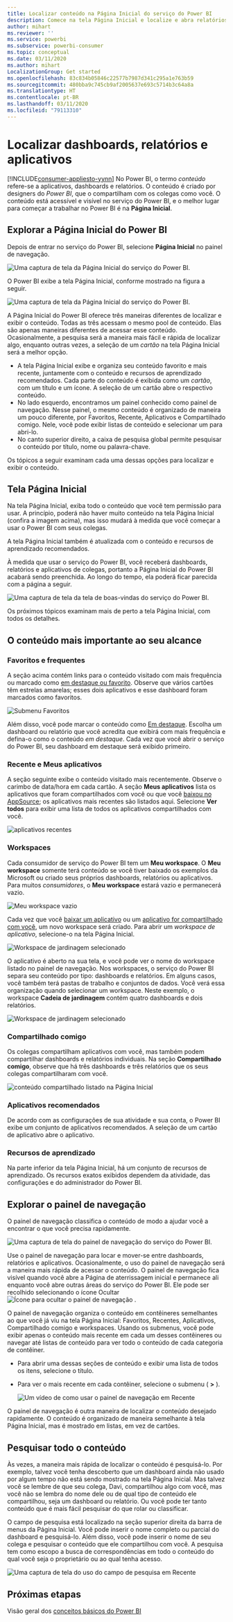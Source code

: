 ```yaml
---
title: Localizar conteúdo na Página Inicial do serviço do Power BI
description: Comece na tela Página Inicial e localize e abra relatórios, dashboards e aplicativos.
author: mihart
ms.reviewer: ''
ms.service: powerbi
ms.subservice: powerbi-consumer
ms.topic: conceptual
ms.date: 03/11/2020
ms.author: mihart
LocalizationGroup: Get started
ms.openlocfilehash: 83c834b05846c22577b7987d341c295a1e763b59
ms.sourcegitcommit: 480bba9c745cb9af2005637e693c5714b3c64a8a
ms.translationtype: HT
ms.contentlocale: pt-BR
ms.lasthandoff: 03/11/2020
ms.locfileid: "79113310"
---
```

# <a name="find-your-dashboards-reports-and-apps"></a>Localizar dashboards, relatórios e aplicativos

[!INCLUDE[consumer-appliesto-yynn](../includes/consumer-appliesto-yynn.md)]
No Power BI, o termo *conteúdo* refere-se a aplicativos, dashboards e relatórios. O conteúdo é criado por designers do *Power BI*, que o compartilham com os colegas como você. O conteúdo está acessível e visível no serviço do Power BI, e o melhor lugar para começar a trabalhar no Power BI é na **Página Inicial**.

## <a name="explore-power-bi-home"></a>Explorar a Página Inicial do Power BI
Depois de entrar no serviço do Power BI, selecione **Página Inicial** no painel de navegação. 

![Uma captura de tela da Página Inicial do serviço do Power BI.](media/end-user-home/power-bi-home-menu.png)


O Power BI exibe a tela Página Inicial, conforme mostrado na figura a seguir.
 
![Uma captura de tela da Página Inicial do serviço do Power BI.](media/end-user-home/power-bi-home.png)

A Página Inicial do Power BI oferece três maneiras diferentes de localizar e exibir o conteúdo. Todas as três acessam o mesmo pool de conteúdo. Elas são apenas maneiras diferentes de acessar esse conteúdo. Ocasionalmente, a pesquisa será a maneira mais fácil e rápida de localizar algo, enquanto outras vezes, a seleção de um *cartão* na tela Página Inicial será a melhor opção.

- A tela Página Inicial exibe e organiza seu conteúdo favorito e mais recente, juntamente com o conteúdo e recursos de aprendizado recomendados. Cada parte do conteúdo é exibida como um *cartão*, com um título e um ícone. A seleção de um cartão abre o respectivo conteúdo.
- No lado esquerdo, encontramos um painel conhecido como painel de navegação. Nesse painel, o mesmo conteúdo é organizado de maneira um pouco diferente, por Favoritos, Recente, Aplicativos e Compartilhado comigo. Nele, você pode exibir listas de conteúdo e selecionar um para abri-lo.
- No canto superior direito, a caixa de pesquisa global permite pesquisar o conteúdo por título, nome ou palavra-chave.

Os tópicos a seguir examinam cada uma dessas opções para localizar e exibir o conteúdo.

## <a name="home-canvas"></a>Tela Página Inicial
Na tela Página Inicial, exiba todo o conteúdo que você tem permissão para usar. A princípio, poderá não haver muito conteúdo na tela Página Inicial (confira a imagem acima), mas isso mudará à medida que você começar a usar o Power BI com seus colegas.

A tela Página Inicial também é atualizada com o conteúdo e recursos de aprendizado recomendados. 
 
À medida que usar o serviço do Power BI, você receberá dashboards, relatórios e aplicativos de colegas, portanto a Página Inicial do Power BI acabará sendo preenchida. Ao longo do tempo, ela poderá ficar parecida com a página a seguir.

![Uma captura de tela da tela de boas-vindas do serviço do Power BI.](media/end-user-home/power-bi-home-oldest.png)

 
Os próximos tópicos examinam mais de perto a tela Página Inicial, com todos os detalhes.

## <a name="most-important-content-at-your-fingertips"></a>O conteúdo mais importante ao seu alcance

### <a name="favorites-and-frequents"></a>Favoritos e frequentes
A seção acima contém links para o conteúdo visitado com mais frequência ou marcado como [em destaque ou favorito](end-user-favorite.md). Observe que vários cartões têm estrelas amarelas; esses dois aplicativos e esse dashboard foram marcados como favoritos. 

![Submenu Favoritos](./media/end-user-home/power-bi-favorites-frequents.png)

Além disso, você pode marcar o conteúdo como [Em destaque](end-user-featured.md). Escolha um dashboard ou relatório que você acredita que exibirá com mais frequência e defina-o como o conteúdo *em destaque*. Cada vez que você abrir o serviço do Power BI, seu dashboard em destaque será exibido primeiro. 


### <a name="recents-and-my-apps"></a>Recente e Meus aplicativos
A seção seguinte exibe o conteúdo visitado mais recentemente. Observe o carimbo de data/hora em cada cartão. A seção **Meus aplicativos** lista os aplicativos que foram compartilhados com você ou que você [baixou no AppSource](end-user-apps.md); os aplicativos mais recentes são listados aqui. Selecione **Ver todos** para exibir uma lista de todos os aplicativos compartilhados com você.

![aplicativos recentes](./media/end-user-home/power-bi-recent-apps.png)


### <a name="workspaces"></a>Workspaces
Cada consumidor de serviço do Power BI tem um **Meu workspace**. O **Meu workspace** somente terá conteúdo se você tiver baixado os exemplos da Microsoft ou criado seus próprios dashboards, relatórios ou aplicativos. Para muitos *consumidores*, o **Meu workspace** estará vazio e permanecerá vazio.  

![Meu workspace vazio](./media/end-user-home/power-bi-empty-workspace.png)

Cada vez que você [baixar um aplicativo](end-user-app-marketing.md) ou um [aplicativo for compartilhado com você](end-user-apps.md), um novo workspace será criado.  Para abrir um *workspace de aplicativo*, selecione-o na tela Página Inicial. 

![Workspace de jardinagem selecionado](./media/end-user-home/power-bi-workspace-section.png)

O aplicativo é aberto na sua tela, e você pode ver o nome do workspace listado no painel de navegação. Nos workspaces, o serviço do Power BI separa seu conteúdo por tipo: dashboards e relatórios. Em alguns casos, você também terá pastas de trabalho e conjuntos de dados. Você verá essa organização quando selecionar um workspace. Neste exemplo, o workspace **Cadeia de jardinagem** contém quatro dashboards e dois relatórios.

![Workspace de jardinagem selecionado](./media/end-user-home/power-bi-search-workspace.png)

### <a name="shared-with-me"></a>Compartilhado comigo
Os colegas compartilham aplicativos com você, mas também podem compartilhar dashboards e relatórios individuais. Na seção **Compartilhado comigo**, observe que há três dashboards e três relatórios que os seus colegas compartilharam com você.

![conteúdo compartilhado listado na Página Inicial](./media/end-user-home/power-bi-shared.png)

### <a name="recommended-apps"></a>Aplicativos recomendados
De acordo com as configurações de sua atividade e sua conta, o Power BI exibe um conjunto de aplicativos recomendados. A seleção de um cartão de aplicativo abre o aplicativo.
 
### <a name="learning-resources"></a>Recursos de aprendizado
Na parte inferior da tela Página Inicial, há um conjunto de recursos de aprendizado. Os recursos exatos exibidos dependem da atividade, das configurações e do administrador do Power BI. 
 
## <a name="explore-the-nav-pane"></a>Explorar o painel de navegação

O painel de navegação classifica o conteúdo de modo a ajudar você a encontrar o que você precisa rapidamente.  

![Uma captura de tela do painel de navegação do serviço do Power BI.](media/end-user-home/power-bi-nav.png)


Use o painel de navegação para locar e mover-se entre dashboards, relatórios e aplicativos. Ocasionalmente, o uso do painel de navegação será a maneira mais rápida de acessar o conteúdo. O painel de navegação fica visível quando você abre a Página de aterrissagem inicial e permanece ali enquanto você abre outras áreas do serviço do Power BI. Ele pode ser recolhido selecionando o ícone Ocultar ![Ícone para ocultar o painel de navegação](media/end-user-home/power-bi-hide.png) .
  
O painel de navegação organiza o conteúdo em contêineres semelhantes ao que você já viu na tela Página Inicial: Favoritos, Recentes, Aplicativos, Compartilhado comigo e workspaces. Usando os submenus, você pode exibir apenas o conteúdo mais recente em cada um desses contêineres ou navegar até listas de conteúdo para ver todo o conteúdo de cada categoria de contêiner.
 
- Para abrir uma dessas seções de conteúdo e exibir uma lista de todos os itens, selecione o título.
- Para ver o mais recente em cada contêiner, selecione o submenu ( **>** ).

    ![Um vídeo de como usar o painel de navegação em Recente](media/end-user-home/power-bi-nav-bar.gif)

 
O painel de navegação é outra maneira de localizar o conteúdo desejado rapidamente. O conteúdo é organizado de maneira semelhante à tela Página Inicial, mas é mostrado em listas, em vez de cartões. 

## <a name="search-all-of-your-content"></a>Pesquisar todo o conteúdo
Às vezes, a maneira mais rápida de localizar o conteúdo é pesquisá-lo. Por exemplo, talvez você tenha descoberto que um dashboard ainda não usado por algum tempo não está sendo mostrado na tela Página Inicial. Mas talvez você se lembre de que seu colega, Davi, compartilhou algo com você, mas você não se lembra do nome dele ou de qual tipo de conteúdo ele compartilhou, seja um dashboard ou relatório. Ou você pode ter tanto conteúdo que é mais fácil pesquisar do que rolar ou classificar. 
 
O campo de pesquisa está localizado na seção superior direita da barra de menus da Página Inicial. Você pode inserir o nome completo ou parcial do dashboard e pesquisá-lo. Além disso, você pode inserir o nome de seu colega e pesquisar o conteúdo que ele compartilhou com você. A pesquisa tem como escopo a busca de correspondências em todo o conteúdo do qual você seja o proprietário ou ao qual tenha acesso.

![Uma captura de tela do uso do campo de pesquisa em Recente](media/end-user-home/power-bi-search-field.png)

## <a name="next-steps"></a>Próximas etapas
Visão geral dos [conceitos básicos do Power BI](end-user-basic-concepts.md)
